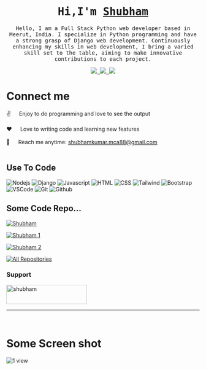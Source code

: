 <!-- Intro  -->
<h1 align="center">
        <samp> Hi,I'm 
                <b><a target="_blank" href="https://github.com/ShubhamMca88">Shubham</a></b>
        </samp>
</h1>
<p align="center">
        <samp> Hello, I am a Full Stack Python web developer based in Meerut, India. I specialize in Python programming and have a strong grasp of Django web development. Continuously enhancing my skills in web development, I bring a varied skill set to the table, aiming to make innovative contributions to each project.
        </samp>
</p>

<p align="center">
 <a href="https://www.linkedin.com/in/shubham-kumar-266652237/" target="_blank">
  <img src="https://img.shields.io/badge/LinkedIn-0077B5?style=for-the-badge&logo=linkedin&logoColor=white"/>&nbsp;
    </a>
 <a href="https://github.com/ShubhamMca88" target="_blank">
  <img src="https://img.shields.io/badge/Github-1DA1F2?style=for-the-badge&logo=github&logoColor=white"/>&nbsp;
    </a>
 <a href="https://www.instagram.com/su.g.am?utm_source=ig_web_button_share_sheet&igsh=ZDNlZDc0MzIxNw==" target="_blank">
  <img src="https://img.shields.io/badge/Instagram-fe4164?style=for-the-badge&logo=instagram&logoColor=white"/>
    </a> 
  <!--<a href="#" target="blank">
  <img src="https://img.shields.io/badge/Website-DC?style=for-the-badge&logo=medium&logoColor=white"/>
 </a>
</p>
<br />

<!-- About Section -->
 # Connect me 
 
<p>

 ✌️ &emsp; Enjoy to do programming and love to see the output <br/><br/>
 ❤️ &emsp; Love to writing code and learning new features<br/><br/>
 📧 &emsp; Reach me anytime: shubhamkumar.mca88@gmail.com<br/><br/>
</p>

## Use To Code

![Nodejs](https://img.shields.io/badge/Python-3C873A?style=for-the-badge&labelColor&logo=python&logoColor=white)
![Django](https://img.shields.io/badge/-Django-61D?style=for-the-badge&labelColor&logo=django&logoColor=)
![Javascript](https://img.shields.io/badge/Javascript-B51B75?style=for-the-badge&labelColor&logo=javascript&logoColor=white)
![HTML](https://img.shields.io/badge/HTML-E34F26?style=for-the-badge&logo=html5&logoColor=white)
![CSS](https://img.shields.io/badge/CSS-1572B6?style=for-the-badge&logo=css3&logoColor=white)
![Tailwind](https://img.shields.io/badge/Tailwind_CSS-092749?style=for-the-badge&logo=tailwindcss&logoColor=06B6D4&labelColor=000000)
![Bootstrap](https://img.shields.io/badge/Bootstrap-563D7C?style=for-the-badge&logo=bootstrap&logoColor=white)
![VSCode](https://img.shields.io/badge/Visual_Studio-0078d7?style=for-the-badge&logo=visual%20studio&logoColor=white)
![Git](https://img.shields.io/badge/Git-F05032?style=for-the-badge&logo=git&logoColor=white)
![Github](https://img.shields.io/badge/Github-9195F6?style=for-the-badge&logo=github&logoColor=white)

## Some Code Repo...

[![Shubham](https://github-readme-stats.vercel.app/api/pin/?username=shubhamMca88&repo=Shubham&border_color=7F3&bg_color=0D1117&title_color=C9D1D9&text_color=8B9E&icon_color=7F3FB)](https://github.com/ShubhamMca88/Shubham.git)

[![Shubham 1](https://github-readme-stats.vercel.app/api/pin/?username=shubhamMca88&repo=Portfolio-Frontend-template-1&border_color=7F3&bg_color=0D1117&title_color=C9D1D9&text_color=8B9E&icon_color=7F3FB)](https://github.com/ShubhamMca88/Portfolio-Frontend-template-1.git)

[![Shubham 2](https://github-readme-stats.vercel.app/api/pin/?username=shubhamMca88&repo=Django-Invoice-downloder&border_color=7F3&bg_color=0D1117&title_color=C9D1D9&text_color=8B9E&icon_color=7F3FB)](https://github.com/ShubhamMca88/Django-Invoice-downloder.git)

<p align="left">
  <a href="https://github.com/chiragjain307?tab=repositories" target="_blank"><img alt="All Repositories" title="All Repositories" src="https://img.shields.io/badge/-All%20Repos-2962FF?style=for-the-badge&logo=koding&logoColor=white"/></a>
</p>

<h3 align="left">Support </h3>
<p><a href="https://buymeacoffee.com/shubhammca88"> <img align="left" src="https://cdn.buymeacoffee.com/buttons/v2/default-yellow.png" height="50" width="210" alt="shubham" /></a></p><br><br>

<br/>
<hr/>
<br/>

# Some Screen shot
<p>
  <img src="app\static\img\1.png" alt="1 view">&nbsp;
 </p> 
